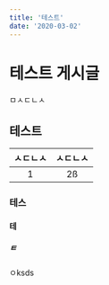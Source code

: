 ```yaml
---
title: '테스트'
date: '2020-03-02'
---
```


# 테스트 게시글

ㅁㅅㄷㄴㅅ

## 테스트

| ㅅㄷㄴㅅ | ㅅㄷㄴㅅ |
| :------: | :------: |
|    1     |    2ß    |

### 테스

#### 테

##### ㅌ

ㅇksds
